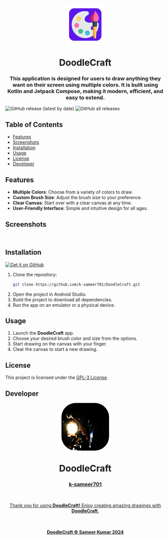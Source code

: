 <div align="center">
    <img src="https://github.com/k-sameer701/DoodleCraft/blob/master/app/src/main/res/drawable/app_icon.png" width="128" height="128" style="display: block; margin: 0 auto"/>
    <h1>DoodleCraft</h1>
    <h3>This application is designed for users to draw anything they want on their screen using multiple colors. It is built using Kotlin and Jetpack Compose, making it modern, efficient, and easy to extend.</h3>
</div>

![GitHub release (latest by date)](https://img.shields.io/github/v/release/k-sameer701/DoodleCraft)
![GitHub all releases](https://img.shields.io/github/downloads/k-sameer701/DoodleCraft/total)

## Table of Contents

- [Features](#features)
- [Screenshots](#screenshots)
- [Installation](#installation)
- [Usage](#usage)
- [License](#license)
- [Developer](#developer)

## Features

- **Multiple Colors**: Choose from a variety of colors to draw.
- **Custom Brush Size**: Adjust the brush size to your preference.
- **Clear Canvas**: Start over with a clear canvas at any time.
- **User-Friendly Interface**: Simple and intuitive design for all ages.

## Screenshots
<div align="center">

<img height="600px" src="" />
<img height="600px" src="" />
</div>

## Installation

[<img src="https://github.com/machiav3lli/oandbackupx/blob/034b226cea5c1b30eb4f6a6f313e4dadcbb0ece4/badge_github.png"
    alt="Get it on GitHub"
    height="80">](https://github.com/)

1. Clone the repository:
    ```sh
    git clone https://github.com/k-sameer701/DoodleCraft.git
    ```
2. Open the project in Android Studio.
3. Build the project to download all dependencies.
4. Run the app on an emulator or a physical device.

## Usage

1. Launch the **DoodleCraft** app.
2. Choose your desired brush color and size from the options.
3. Start drawing on the canvas with your finger.
4. Clear the canvas to start a new drawing.

## License

This project is licensed under the [GPL-3 License](LICENSE).

## Developer

<div align="center">
    <img src="https://github.com/k-sameer701/k-sameer701.github.io/blob/main/img/Profilees.jpg" width="150" height="150" style="border-radius: 30%; display: block; margin: 0 auto"/>
    <h1>DoodleCraft</h1>
    <h3><a href="https://github.com/k-sameer701">k-sameer701</h3>
        <br/>
        <p>Thank you for using <strong>DoodleCraft!</strong> Enjoy creating amazing drawings with <strong>DoodleCraft</strong>.</p>
</div>

<br/>
<div align="center">
    <h4>DoodleCraft &copy Sameer Kumar 2024</h4>
</div>
